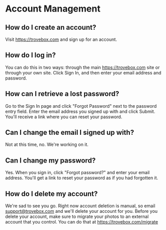 Account Management
=======================

## How do I create an account?
Visit https://trovebox.com and sign up for an account.

## How do I log in?
You can do this in two ways: through the main https://trovebox.com site or through your own site. Click Sign In, and then enter your email address and password.

## How can I retrieve a lost password?
Go to the Sign In page and click "Forgot Password" next to the password entry field. Enter the email address you signed up with and click Submit. You'll receive a link where you can reset your password.

## Can I change the email I signed up with? 
Not at this time, no. We're working on it.

## Can I change my password?
Yes. When you sign in, click "Forgot password?" and enter your email address. You'll get a link to reset your password as if you had forgotten it.

## How do I delete my account?
We're sad to see you go. Right now account deletion is manual, so email support@trovebox.com and we'll delete your account for you. Before you delete your account, make sure to migrate your photos to an external account that you control. You can do that at https://trovebox.com/migrate

